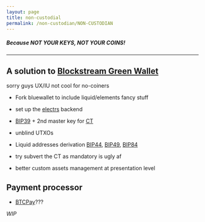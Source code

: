 ```yaml
---
layout: page
title: non-custodial 
permalink: /non-custodian/NON-CUSTODIAN
---
```

##### Because NOT YOUR KEYS, NOT YOUR COINS!


***
## A solution to [Blockstream Green Wallet](https://blockstream.com/green/)

sorry guys UX/IU not cool for no-coiners

- Fork bluewallet to include liquid/elements fancy stuff

- set up the [electrs](https://github.com/Blockstream/electrs) backend 

- [BIP39](https://github.com/bitcoinjs/bip39) + 2nd master key for [CT](https://elementsproject.org/features/confidential-transactions)

- unblind UTXOs
 
- Liquid addresses derivation [BIP44](https://github.com/bitcoin/bips/blob/master/bip-0044.mediawiki), [BIP49](https://github.com/bitcoin/bips/blob/master/bip-0049.mediawiki), [BIP84](https://github.com/bitcoin/bips/blob/master/bip-0084.mediawiki) 

- try subvert the CT as mandatory is ugly af

- better custom assets management at presentation level 





## Payment processor 

- [BTCPay](https://btcpayserver.org/)???



_WIP_
